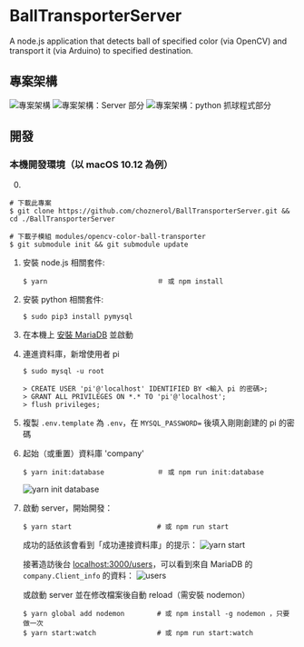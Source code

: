 # BallTransporterServer
A node.js application that detects ball of specified color (via OpenCV) and transport it (via Arduino) to specified destination.

## 專案架構
![專案架構](https://user-images.githubusercontent.com/12410942/41960064-4b61756c-7a21-11e8-81fb-5fed2d700d41.png)
![專案架構：Server 部分](https://user-images.githubusercontent.com/12410942/41960062-4b1cd434-7a21-11e8-8dbc-54b60c51e434.png)
![專案架構：python 抓球程式部分](https://user-images.githubusercontent.com/12410942/41960060-4ad34b3e-7a21-11e8-9345-a416ede97e4f.png)

## 開發

### 本機開發環境（以 macOS 10.12 為例）
0.
```
# 下載此專案
$ git clone https://github.com/choznerol/BallTransporterServer.git && cd ./BallTransporterServer

# 下載子模組 modules/opencv-color-ball-transporter
$ git submodule init && git submodule update
```

1. 安裝 node.js 相關套件:
    ```
    $ yarn                           ＃ 或 npm install
    ```
2. 安裝 python 相關套件:
    ```
    $ sudo pip3 install pymysql
    ```
3. 在本機上 [安裝 MariaDB](https://mariadb.com/kb/en/library/installing-mariadb-on-macos-using-homebrew/) 並啟動
4. 連進資料庫，新增使用者 pi
    ```
    $ sudo mysql -u root

    > CREATE USER 'pi'@'localhost' IDENTIFIED BY <輸入 pi 的密碼>;
    > GRANT ALL PRIVILEGES ON *.* TO 'pi'@'localhost';
    > flush privileges;
    ```
5. 複製 `.env.template` 為 `.env`，在 `MYSQL_PASSWORD=` 後填入剛剛創建的 pi 的密碼
6. 起始（或重置）資料庫 'company'
    ```
    $ yarn init:database             ＃ 或 npm run init:database
    ```
    ![yarn init database](https://user-images.githubusercontent.com/12410942/40281339-30aab77a-5c93-11e8-8b56-fcc8041336b2.png)
7. 啟動 server，開始開發：
    ```
    $ yarn start                     # 或 npm run start
    ```
    成功的話依該會看到「成功連接資料庫」的提示：
    ![yarn start](https://user-images.githubusercontent.com/12410942/40281338-3073e088-5c93-11e8-99af-3a80ed8c4282.png)

    接著造訪後台 [localhost:3000/users](http://localhost:3000/users)，可以看到來自 MariaDB 的 `company.Client_info` 的資料：
    ![users](https://user-images.githubusercontent.com/12410942/40281337-3039806e-5c93-11e8-8103-91cba470c279.png)

    或啟動 server 並在修改檔案後自動 reload（需安裝 nodemon）
    ```
    $ yarn global add nodemon        # 或 npm install -g nodemon ，只要做一次
    $ yarn start:watch               # 或 npm run start:watch
    ```
